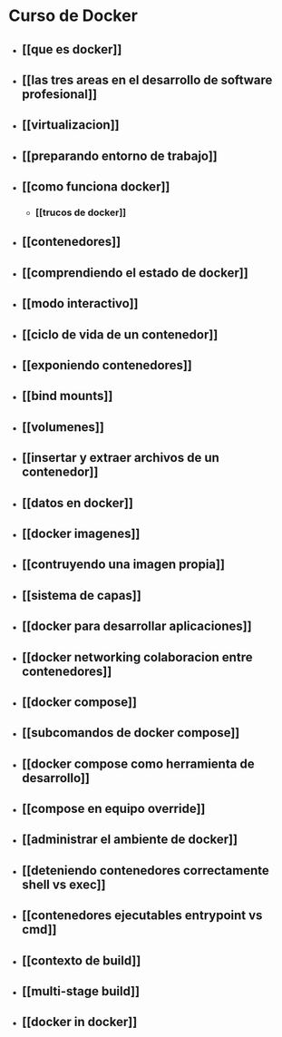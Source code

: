 # Curso de Docker

* ## [[que es docker]]
* ## [[las tres areas en el desarrollo de software profesional]]
* ## [[virtualizacion]]
* ## [[preparando entorno de trabajo]]
* ## [[como funciona docker]]
	* ### [[trucos de docker]]
* ## [[contenedores]]
* ## [[comprendiendo el estado de docker]]
* ## [[modo interactivo]]
* ## [[ciclo de vida de un contenedor]]
* ## [[exponiendo contenedores]]
* ## [[bind mounts]]
* ## [[volumenes]]
* ## [[insertar y extraer archivos de un contenedor]]
* ## [[datos en docker]]
* ## [[docker imagenes]]
* ## [[contruyendo una imagen propia]]
* ## [[sistema de capas]]
* ## [[docker para desarrollar aplicaciones]]
* ## [[docker networking colaboracion entre contenedores]]
* ## [[docker compose]]
* ## [[subcomandos de docker compose]]
* ## [[docker compose como herramienta de desarrollo]]
* ## [[compose en equipo override]]
* ## [[administrar el ambiente de docker]]
* ## [[deteniendo contenedores correctamente shell vs exec]]
* ## [[contenedores ejecutables entrypoint vs cmd]]
* ## [[contexto de build]]
* ## [[multi-stage build]]
* ## [[docker in docker]]